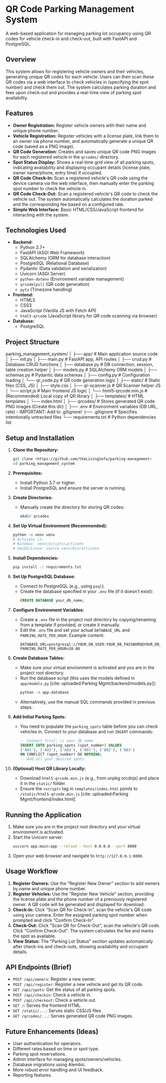 # QR Code Parking Management System

A web-based application for managing parking lot occupancy using QR codes for vehicle check-in and check-out, built with FastAPI and PostgreSQL.

## Overview

This system allows for registering vehicle owners and their vehicles, generating unique QR codes for each vehicle. Users can then scan these QR codes via a web interface to check vehicles in (specifying the spot number) and check them out. The system calculates parking duration and fees upon check-out and provides a real-time view of parking spot availability.

## Features

* **Owner Registration:** Register vehicle owners with their name and unique phone number.
* **Vehicle Registration:** Register vehicles with a license plate, link them to an owner via phone number, and automatically generate a unique QR code (saved as a PNG image).
* **QR Code Generation:** Creates and saves unique QR code PNG images for each registered vehicle in the `qrcodes/` directory.
* **Spot Status Display:** Shows a real-time grid view of all parking spots, indicating availability and displaying occupant details (license plate, owner name/phone, entry time) if occupied.
* **QR Code Check-In:** Scan a registered vehicle's QR code using the device camera via the web interface, then manually enter the parking spot number to check the vehicle in.
* **QR Code Check-Out:** Scan a registered vehicle's QR code to check the vehicle out. The system automatically calculates the duration parked and the corresponding fee based on a configured rate.
* **Simple Web Interface:** Basic HTML/CSS/JavaScript frontend for interacting with the system.

## Technologies Used

* **Backend:**
    * Python 3.7+
    * FastAPI (ASGI Web Framework)
    * SQLAlchemy (ORM for database interaction)
    * PostgreSQL (Relational Database)
    * Pydantic (Data validation and serialization)
    * Uvicorn (ASGI Server)
    * `python-dotenv` (Environment variable management)
    * `qrcode[pil]` (QR code generation)
    * `pytz` (Timezone handling)
* **Frontend:**
    * HTML5
    * CSS3
    * JavaScript (Vanilla JS with Fetch API)
    * `html5-qrcode` (JavaScript library for QR code scanning via browser)
* **Database:**
    * PostgreSQL

## Project Structure

parking_management_system/
│
├── app/                      # Main application source code
│   ├── init.py
│   ├── main.py               # FastAPI app, API routes
│   ├── crud.py               # Database CRUD functions
│   ├── database.py           # DB connection, session, table creation helper
│   ├── models.py             # SQLAlchemy ORM models
│   ├── schemas.py            # Pydantic data schemas
│   ├── config.py             # Configuration loading
│   └── qr_code.py            # QR code generation logic
│
├── static/                   # Static files (CSS, JS)
│   ├── style.css
│   ├── qr-scanner.js         # QR Scanner helper JS
│   └── script.js             # Main frontend JS logic
│   └── html5-qrcode.min.js   # (Recommended) Local copy of QR library
│
├── templates/                # HTML templates
│   └── index.html
│
├── qrcodes/                  # Stores generated QR code PNG images (Create this dir)
│
├── .env                      # Environment variables (DB URL, rate) - IMPORTANT: Add to .gitignore!
├── .gitignore                # Specifies intentionally untracked files
└── requirements.txt          # Python dependencies list

## Setup and Installation

1.  **Clone the Repository:**
    ```bash
    git clone <https://github.com/theLivingSofa/parking-management>
    cd parking_management_system
    ```

2.  **Prerequisites:**
    * Install Python 3.7 or higher.
    * Install PostgreSQL and ensure the server is running.

3.  **Create Directories:**
    * Manually create the directory for storing QR codes:
        ```bash
        mkdir qrcodes
        ```

4.  **Set Up Virtual Environment (Recommended):**
    ```bash
    python -m venv venv
    # Activate it:
    # Windows: venv\Scripts\activate
    # macOS/Linux: source venv/bin/activate
    ```

5.  **Install Dependencies:**
    ```bash
    pip install -r requirements.txt
    ```

6.  **Set Up PostgreSQL Database:**
    * Connect to PostgreSQL (e.g., using `psql`).
    * Create the database specified in your `.env` file (if it doesn't exist):
        ```sql
        CREATE DATABASE your_db_name;
        ```

7.  **Configure Environment Variables:**
    * Create a `.env` file in the project root directory by copying/renaming from a template if provided, or create it manually.
    * Edit the `.env` file and set your actual `DATABASE_URL` and `PARKING_RATE_PER_HOUR`. Example content:
        ```dotenv
        DATABASE_URL=postgresql://YOUR_DB_USER:YOUR_DB_PASSWORD@YOUR_DB_HOST:YOUR_DB_PORT/YOUR_DB_NAME
        PARKING_RATE_PER_HOUR=20.00
        ```

8.  **Create Database Tables:**
    * Make sure your virtual environment is activated and you are in the project root directory.
    * Run the database script (this uses the models defined in `app/models.py` [cite: uploaded:Parking Mgmt/backend/models.py]):
        ```bash
        python -m app.database
        ```
    * Alternatively, use the manual SQL commands provided in previous steps.

9.  **Add Initial Parking Spots:**
    * You need to populate the `parking_spots` table before you can check vehicles in. Connect to your database and run `INSERT` commands:
        ```sql
        -- Connect first: \c your_db_name
        INSERT INTO parking_spots (spot_number) VALUES
        ('A01'), ('A02'), ('A03'), ('B01'), ('B02'), ('B03')
        ON CONFLICT (spot_number) DO NOTHING;
        -- Add all your desired spots
        ```

10. **(Optional) Host QR Library Locally:**
    * Download `html5-qrcode.min.js` (e.g., from unpkg orcdnjs) and place it in the `static/` folder.
    * Ensure the `<script>` tag in `templates/index.html` points to `/static/html5-qrcode.min.js` [cite: uploaded:Parking Mgmt/frontend/index.html].

## Running the Application

1.  Make sure you are in the project root directory and your virtual environment is activated.
2.  Start the Uvicorn server:
    ```bash
    uvicorn app.main:app --reload --host 0.0.0.0 --port 8000
    ```
3.  Open your web browser and navigate to `http://127.0.0.1:8000`.

## Usage Workflow

1.  **Register Owners:** Use the "Register New Owner" section to add owners by name and unique phone number.
2.  **Register Vehicles:** Use the "Register New Vehicle" section, providing the license plate and the phone number of a previously registered owner. A QR code will be generated and displayed for download.
3.  **Check-In:** Click "Scan QR for Check-In", scan the vehicle's QR code using your camera. Enter the assigned parking spot number when prompted and click "Confirm Check-In".
4.  **Check-Out:** Click "Scan QR for Check-Out", scan the vehicle's QR code. Click "Confirm Check-Out". The system calculates the fee and marks the spot as available.
5.  **View Status:** The "Parking Lot Status" section updates automatically after check-ins and check-outs, showing availability and occupant details.

## API Endpoints (Brief)

* `POST /api/owners`: Register a new owner.
* `POST /api/register`: Register a new vehicle and get its QR code.
* `GET /api/spots`: Get the status of all parking spots.
* `POST /api/checkin`: Check a vehicle in.
* `POST /api/checkout`: Check a vehicle out.
* `GET /`: Serves the frontend HTML.
* `GET /static/...`: Serves static CSS/JS files.
* `GET /qrcodes/...`: Serves generated QR code PNG images.

## Future Enhancements (Ideas)

* User authentication for operators.
* Different rates based on time or spot type.
* Parking spot reservations.
* Admin interface for managing spots/owners/vehicles.
* Database migrations using Alembic.
* More robust error handling and UI feedback.
* Reporting features.
